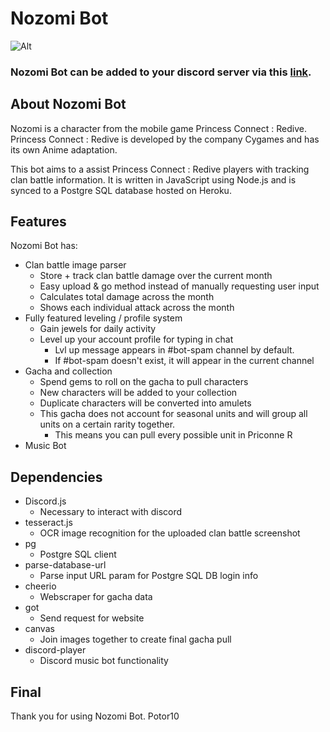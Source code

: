 # Nozomi Bot
![Alt](https://media.discordapp.net/attachments/802247690729160704/811168254525046784/My_Post_1.png)

### Nozomi Bot can be added to your discord server via this [link](https://discord.com/api/oauth2/authorize?client_id=811178273848557610&permissions=519232&scope=bot). 

## About Nozomi Bot

Nozomi is a character from the mobile game Princess Connect : Redive. 
Princess Connect : Redive is developed by the company Cygames and has its own Anime adaptation. 

This bot aims to a assist Princess Connect : Redive players with tracking clan battle information. 
It is written in JavaScript using Node.js and is synced to a Postgre SQL database hosted on Heroku.

## Features
Nozomi Bot has:
* Clan battle image parser
    * Store + track clan battle damage over the current month
    * Easy upload & go method instead of manually requesting user input
    * Calculates total damage across the month
    * Shows each individual attack across the month
* Fully featured leveling / profile system
    * Gain jewels for daily activity
    * Level up your account profile for typing in chat 
        * Lvl up message appears in #bot-spam channel by default. 
        * If #bot-spam doesn't exist, it will appear in the current channel
* Gacha and collection
    * Spend gems to roll on the gacha to pull characters
    * New characters will be added to your collection
    * Duplicate characters will be converted into amulets
    * This gacha does not account for seasonal units and will group all units on a certain rarity together.
        * This means you can pull every possible unit in Priconne R
* Music Bot
    
## Dependencies
* Discord.js 
    * Necessary to interact with discord
* tesseract.js 
    * OCR image recognition for the uploaded clan battle screenshot
* pg
    * Postgre SQL client
* parse-database-url
    * Parse input URL param for Postgre SQL DB login info
* cheerio
    * Webscraper for gacha data
* got
    * Send request for website
* canvas
    * Join images together to create final gacha pull
* discord-player
    * Discord music bot functionality
    
## Final
Thank you for using Nozomi Bot. 
Potor10


